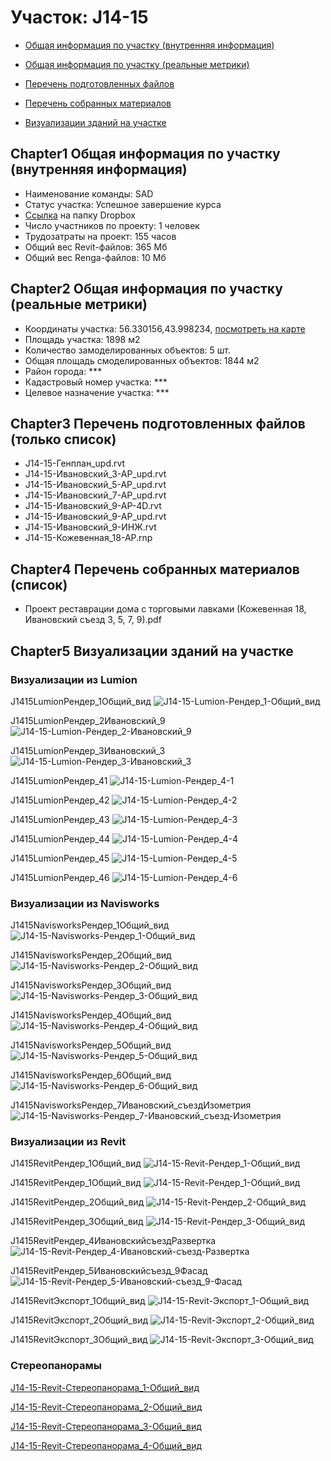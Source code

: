 # Участок: J14-15

* [Общая информация по участку (внутренняя информация)](#Chapter1)

* [Общая информация по участку (реальные метрики)](#Chapter2)

* [Перечень подготовленных файлов](#Chapter3)

* [Перечень собранных материалов](#Chapter4)

* [Визуализации зданий на участке](#Chapter5)

## <a id="test">Chapter1</a> Общая информация по участку (внутренняя информация)
+ Наименование команды: SAD
+ Статус участка: Успешное завершение курса
+ [Ссылка](https://www.dropbox.com/sh/wvvgv1nw1iqred9/AAAF0bhaIh-L9gRFDyXOabIta/J14_15?dl=0) на папку Dropbox
+ Число участников по проекту: 1 человек
+ Трудозатраты на проект: 155 часов
+ Общий вес Revit-файлов: 365 Мб
+ Общий вес Renga-файлов: 10 Мб
## <a id="test">Chapter2</a> Общая информация по участку (реальные метрики)
+ Координаты участка: 56.330156,43.998234, [посмотреть на карте](https://yandex.ru/maps/47/nizhny-novgorod/?ll=56.330156%2C43.998234&z=19)
+ Площадь участка: 1898 м2
+ Количество замоделированных объектов: 5 шт.
+ Общая площадь смоделированных объектов: 1844 м2
+ Район города: *** 
+ Кадастровый номер участка: *** 
+ Целевое назначение участка: *** 
## <a id="test">Chapter3</a> Перечень подготовленных файлов (только список)
+ J14-15-Генплан_upd.rvt
+ J14-15-Ивановский_3-АР_upd.rvt
+ J14-15-Ивановский_5-АР_upd.rvt
+ J14-15-Ивановский_7-АР_upd.rvt
+ J14-15-Ивановский_9-АР-4D.rvt
+ J14-15-Ивановский_9-АР_upd.rvt
+ J14-15-Ивановский_9-ИНЖ.rvt
+ J14-15-Кожевенная_18-АР.rnp
## <a id="test">Chapter4</a> Перечень собранных материалов (список)
+ Проект реставрации дома с торговыми лавками (Кожевенная 18, Ивановский съезд 3, 5, 7, 9).pdf
## <a id="test">Chapter5</a> Визуализации зданий на участке
### Визуализации из Lumion
J1415LumionРендер_1Общий_вид
![J14-15-Lumion-Рендер_1-Общий_вид](/Images/J14_15/J14-15-Lumion-Рендер_1-Общий_вид_Compressed.jpg)

J1415LumionРендер_2Ивановский_9
![J14-15-Lumion-Рендер_2-Ивановский_9](/Images/J14_15/J14-15-Lumion-Рендер_2-Ивановский_9_Compressed.jpg)

J1415LumionРендер_3Ивановский_3
![J14-15-Lumion-Рендер_3-Ивановский_3](/Images/J14_15/J14-15-Lumion-Рендер_3-Ивановский_3_Compressed.jpg)

J1415LumionРендер_41
![J14-15-Lumion-Рендер_4-1](/Images/J14_15/J14-15-Lumion-Рендер_4-1_Compressed.jpg)

J1415LumionРендер_42
![J14-15-Lumion-Рендер_4-2](/Images/J14_15/J14-15-Lumion-Рендер_4-2_Compressed.jpg)

J1415LumionРендер_43
![J14-15-Lumion-Рендер_4-3](/Images/J14_15/J14-15-Lumion-Рендер_4-3_Compressed.jpg)

J1415LumionРендер_44
![J14-15-Lumion-Рендер_4-4](/Images/J14_15/J14-15-Lumion-Рендер_4-4_Compressed.jpg)

J1415LumionРендер_45
![J14-15-Lumion-Рендер_4-5](/Images/J14_15/J14-15-Lumion-Рендер_4-5_Compressed.jpg)

J1415LumionРендер_46
![J14-15-Lumion-Рендер_4-6](/Images/J14_15/J14-15-Lumion-Рендер_4-6_Compressed.jpg)

### Визуализации из Navisworks
J1415NavisworksРендер_1Общий_вид
![J14-15-Navisworks-Рендер_1-Общий_вид](/Images/J14_15/J14-15-Navisworks-Рендер_1-Общий_вид_Compressed.jpg)

J1415NavisworksРендер_2Общий_вид
![J14-15-Navisworks-Рендер_2-Общий_вид](/Images/J14_15/J14-15-Navisworks-Рендер_2-Общий_вид_Compressed.jpg)

J1415NavisworksРендер_3Общий_вид
![J14-15-Navisworks-Рендер_3-Общий_вид](/Images/J14_15/J14-15-Navisworks-Рендер_3-Общий_вид_Compressed.jpg)

J1415NavisworksРендер_4Общий_вид
![J14-15-Navisworks-Рендер_4-Общий_вид](/Images/J14_15/J14-15-Navisworks-Рендер_4-Общий_вид_Compressed.jpg)

J1415NavisworksРендер_5Общий_вид
![J14-15-Navisworks-Рендер_5-Общий_вид](/Images/J14_15/J14-15-Navisworks-Рендер_5-Общий_вид_Compressed.jpg)

J1415NavisworksРендер_6Общий_вид
![J14-15-Navisworks-Рендер_6-Общий_вид](/Images/J14_15/J14-15-Navisworks-Рендер_6-Общий_вид_Compressed.jpg)

J1415NavisworksРендер_7Ивановский_съездИзометрия
![J14-15-Navisworks-Рендер_7-Ивановский_съезд-Изометрия](/Images/J14_15/J14-15-Navisworks-Рендер_7-Ивановский_съезд-Изометрия_Compressed.jpg)

### Визуализации из Revit
J1415RevitРендер_1Общий_вид
![J14-15-Revit-Рендер_1-Общий_вид](/Images/J14_15/J14-15-Revit-Рендер_1-Общий_вид_Compressed.jpg)

J1415RevitРендер_1Общий_вид
![J14-15-Revit-Рендер_1-Общий_вид](/Images/J14_15/J14-15-Revit-Рендер_1-Общий_вид_Compressed.jpg)

J1415RevitРендер_2Общий_вид
![J14-15-Revit-Рендер_2-Общий_вид](/Images/J14_15/J14-15-Revit-Рендер_2-Общий_вид_Compressed.jpg)

J1415RevitРендер_3Общий_вид
![J14-15-Revit-Рендер_3-Общий_вид](/Images/J14_15/J14-15-Revit-Рендер_3-Общий_вид_Compressed.jpg)

J1415RevitРендер_4ИвановскийсъездРазвертка
![J14-15-Revit-Рендер_4-Ивановский-съезд-Развертка](/Images/J14_15/J14-15-Revit-Рендер_4-Ивановский-съезд-Развертка_Compressed.jpg)

J1415RevitРендер_5Ивановскийсъезд_9Фасад
![J14-15-Revit-Рендер_5-Ивановский-съезд_9-Фасад](/Images/J14_15/J14-15-Revit-Рендер_5-Ивановский-съезд_9-Фасад_Compressed.jpg)

J1415RevitЭкспорт_1Общий_вид
![J14-15-Revit-Экспорт_1-Общий_вид](/Images/J14_15/J14-15-Revit-Экспорт_1-Общий_вид_Compressed.jpg)

J1415RevitЭкспорт_2Общий_вид
![J14-15-Revit-Экспорт_2-Общий_вид](/Images/J14_15/J14-15-Revit-Экспорт_2-Общий_вид_Compressed.jpg)

J1415RevitЭкспорт_3Общий_вид
![J14-15-Revit-Экспорт_3-Общий_вид](/Images/J14_15/J14-15-Revit-Экспорт_3-Общий_вид_Compressed.jpg)

### Стереопанорамы
[J14-15-Revit-Стереопанорама_1-Общий_вид](https://pano.autodesk.com/pano.html?url=jpgs/f50597f3-0afe-4dbf-b3e4-35cddef6dd99&version=2)

[J14-15-Revit-Стереопанорама_2-Общий_вид](https://pano.autodesk.com/pano.html?url=jpgs/cade1760-3386-4438-ab02-d3a8eb4127ba&version=2)

[J14-15-Revit-Стереопанорама_3-Общий_вид](https://pano.autodesk.com/pano.html?url=jpgs/287aa312-0e53-43d3-864c-d13576366597&version=2)

[J14-15-Revit-Стереопанорама_4-Общий_вид](https://pano.autodesk.com/pano.html?url=jpgs/d8ef1caa-5acb-4e32-b163-b74d1de95fac&version=2)

